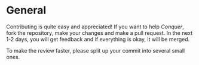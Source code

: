 # General

Contributing is quite easy and appreciated!
If you want to help *Conquer*, fork the repository, make your changes and make a pull request.
In the next 1-2 days, you will get feedback and if everything is okay, it will be merged.

To make the review faster, please split up your commit into several small ones.
